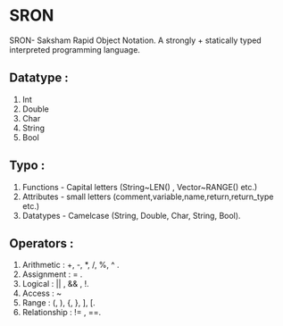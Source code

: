 # SRON
SRON- Saksham Rapid Object Notation.
A strongly + statically typed interpreted programming language.

## Datatype :
1. Int
2. Double
3. Char
4. String
5. Bool

## Typo :
1. Functions - Capital letters (String~LEN() , Vector~RANGE() etc.)
2. Attributes - small letters (comment,variable,name,return,return_type etc.)
3. Datatypes - Camelcase (String, Double, Char, String, Bool).

## Operators :
1. Arithmetic : +, -, *, /, %, ^ .
2. Assignment : = .
3. Logical : || , && , !.
4. Access : ~
5. Range : (, ), {, }, ], [.
6. Relationship : != , ==.
